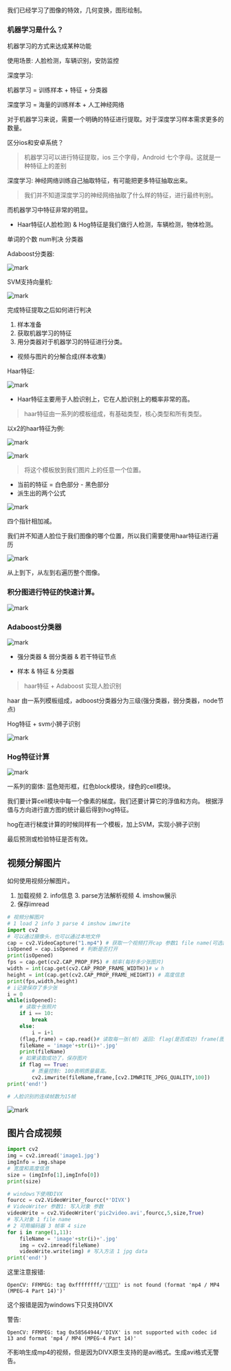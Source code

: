 我们已经学习了图像的特效，几何变换，图形绘制。

### 机器学习是什么？

机器学习的方式来达成某种功能

使用场景: 人脸检测，车辆识别，安防监控

深度学习: 

机器学习 = 训练样本 + 特征 + 分类器

深度学习 = 海量的训练样本 + 人工神经网络

对于机器学习来说，需要一个明确的特征进行提取。对于深度学习样本需求更多的数量。

区分ios和安卓系统？

>机器学习可以进行特征提取，ios 三个字母，Android 七个字母。这就是一种特征上的差别

深度学习: 神经网络训练自己抽取特征，有可能把更多特征抽取出来。

>我们并不知道深度学习的神经网络抽取了什么样的特征，进行最终判别。

而机器学习中特征非常的明显。

- Haar特征(人脸检测) & Hog特征是我们做行人检测，车辆检测，物体检测。

单词的个数 num判决 分类器

Adaboost分类器:

![mark](http://myphoto.mtianyan.cn/blog/180327/1fLiLbDAEh.png?imageslim)

SVM支持向量机:

![mark](http://myphoto.mtianyan.cn/blog/180327/jabjGGg485.png?imageslim)

完成特征提取之后如何进行判决

1. 样本准备
2. 获取机器学习的特征
3. 用分类器对于机器学习的特征进行分类。

- 视频与图片的分解合成(样本收集)

Haar特征:

![mark](http://myphoto.mtianyan.cn/blog/180327/dh78A5fFHH.png?imageslim)

- Haar特征主要用于人脸识别上，它在人脸识别上的概率非常的高。

>haar特征由一系列的模板组成，有基础类型，核心类型和所有类型。

以x2的haar特征为例:

![mark](http://myphoto.mtianyan.cn/blog/180327/7D8J5E3KLl.png?imageslim)

![mark](http://myphoto.mtianyan.cn/blog/180327/G9kk5a4FmE.png?imageslim)

>将这个模板放到我们图片上的任意一个位置。

- 当前的特征 = 白色部分 - 黑色部分
- 派生出的两个公式

![mark](http://myphoto.mtianyan.cn/blog/180327/hjll0f8iiD.png?imageslim)

四个指针相加减。

我们并不知道人脸位于我们图像的哪个位置，所以我们需要使用haar特征进行遍历

![mark](http://myphoto.mtianyan.cn/blog/180327/e3A43c6l4e.png?imageslim)

从上到下，从左到右遍历整个图像。

###  积分图进行特征的快速计算。

![mark](http://myphoto.mtianyan.cn/blog/180327/8IHKCDdJ2l.png?imageslim)

### Adaboost分类器

![mark](http://myphoto.mtianyan.cn/blog/180327/6EK45lhGJd.png?imageslim)

- 强分类器 & 弱分类器 & 若干特征节点

- 样本 & 特征 & 分类器

>haar特征 + Adaboost 实现人脸识别

haar 由一系列模板组成，adboost分类器分为三级(强分类器，弱分类器，node节点)

Hog特征 + svm小狮子识别

![mark](http://myphoto.mtianyan.cn/blog/180327/884cB0flBj.png?imageslim)

### Hog特征计算

![mark](http://myphoto.mtianyan.cn/blog/180327/5GgKH4HC6G.png?imageslim)

一系列的窗体: 蓝色矩形框，红色block模块，绿色的cell模块。

我们要计算cell模块中每一个像素的梯度。我们还要计算它的浮值和方向。
根据浮值与方向进行直方图的统计最后得到hog特征。

hog在进行梯度计算的时候同样有一个模板，加上SVM，实现小狮子识别

最后预测或检验特征是否有效。

## 视频分解图片

如何使用视频分解图片。

1. 加载视频 2. info信息 3. parse方法解析视频 4. imshow展示
5. 保存imread

```python
# 视频分解图片
# 1 load 2 info 3 parse 4 imshow imwrite
import cv2
# 可以通过摄像头，也可以通过本地文件
cap = cv2.VideoCapture("1.mp4") # 获取一个视频打开cap 参数1 file name(可选路径)
isOpened = cap.isOpened # 判断是否打开
print(isOpened)
fps = cap.get(cv2.CAP_PROP_FPS) # 帧率(每秒多少张图片)
width = int(cap.get(cv2.CAP_PROP_FRAME_WIDTH))# w h
height = int(cap.get(cv2.CAP_PROP_FRAME_HEIGHT)) # 高度信息
print(fps,width,height)
# i记录保存了多少张
i = 0
while(isOpened):
    # 读取十张照片
    if i == 10:
        break
    else:
        i = i+1
    (flag,frame) = cap.read()# 读取每一张(帧) 返回: flag(是否成功) frame(图片内容) 
    fileName = 'image'+str(i)+'.jpg'
    print(fileName)
    # 如果读取成功了，保存图片
    if flag == True:
        # 质量控制: 100表明质量最高。
        cv2.imwrite(fileName,frame,[cv2.IMWRITE_JPEG_QUALITY,100])
print('end!')

# 人脸识别的连续帧数为15帧
```

![mark](http://myphoto.mtianyan.cn/blog/180327/2fbkegHIiI.png?imageslim)

## 图片合成视频

```python
import cv2
img = cv2.imread('image1.jpg')
imgInfo = img.shape
# 宽度和高度信息
size = (imgInfo[1],imgInfo[0])
print(size)

# windows下使用DIVX
fourcc = cv2.VideoWriter_fourcc(*'DIVX')
# VideoWriter 参数1: 写入对象 参数
videoWrite = cv2.VideoWriter('pic2video.avi',fourcc,5,size,True)
# 写入对象 1 file name
# 2 可用编码器 3 帧率 4 size
for i in range(1,11):
    fileName = 'image'+str(i)+'.jpg'
    img = cv2.imread(fileName)
    videoWrite.write(img) # 写入方法 1 jpg data
print('end!')
```

这里注意报错:

```
OpenCV: FFMPEG: tag 0xffffffff/'' is not found (format 'mp4 / MP4 (MPEG-4 Part 14)')'
```

这个报错是因为windows下只支持DIVX

警告:

```
OpenCV: FFMPEG: tag 0x58564944/'DIVX' is not supported with codec id 13 and format 'mp4 / MP4 (MPEG-4 Part 14)'
```

不影响生成mp4的视频，但是因为DIVX原生支持的是avi格式。生成avi格式无警告。

